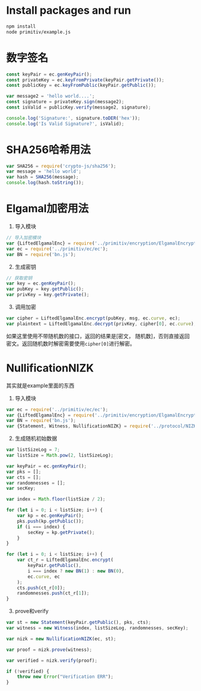 # Install packages and run

```bash
npm install
node primitiv/example.js
```

# 数字签名
```javascript
const keyPair = ec.genKeyPair();
const privateKey = ec.keyFromPrivate(keyPair.getPrivate());
const publicKey = ec.keyFromPublic(keyPair.getPublic());

var message2 = 'hello world....';
const signature = privateKey.sign(message2);
const isValid = publicKey.verify(message2, signature);

console.log('Signature:', signature.toDER('hex'));
console.log('Is Valid Signature?', isValid);
```

# SHA256哈希用法
```javascript
var SHA256 = require('crypto-js/sha256');
var message = 'hello world';
var hash = SHA256(message);
console.log(hash.toString());
```

# Elgamal加密用法

1. 导入模块

```javascript
// 导入加密模块
var {LiftedElgamalEnc} = require('../primitiv/encryption/ElgamalEncryption');
var ec = require('../primitiv/ec/ec');
var BN = require('bn.js');
```

2. 生成密钥

```javascript
// 获取密钥
var key = ec.genKeyPair();
var pubKey = key.getPublic();
var privKey = key.getPrivate();
```

3. 调用加密

```javascript
var cipher = LiftedElgamalEnc.encrypt(pubKey, msg, ec.curve, ec);
var plaintext = LiftedElgamalEnc.decrypt(privKey, cipher[0], ec.curve);
```

如果这里使用不带随机数的接口，返回的结果是\[密文， 随机数\]，否则直接返回密文。返回随机数时解密需要使用`cipher[0]`进行解密。

# NullificationNIZK

其实就是example里面的东西

1. 导入模块

```javascript
var ec = require('../primitiv/ec/ec');
var {LiftedElgamalEnc} = require('../primitiv/encryption/ElgamalEncryption');
var BN = require('bn.js');
var {Statement, Witness, NullificationNIZK} = require('../protocol/NIZKs/nullification');
```

2. 生成随机初始数据

```javascript
var listSizeLog = 7;
var listSize = Math.pow(2, listSizeLog);

var keyPair = ec.genKeyPair();
var pks = [];
var cts = [];
var randomnesses = [];
var secKey;

var index = Math.floor(listSize / 2);

for (let i = 0; i < listSize; i++) {
    var kp = ec.genKeyPair();
    pks.push(kp.getPublic());
    if (i === index) {
        secKey = kp.getPrivate();
    }
}

for (let i = 0; i < listSize; i++) {
    var ct_r = LiftedElgamalEnc.encrypt(
        keyPair.getPublic(),
        i === index ? new BN(1) : new BN(0),
        ec.curve, ec
    );
    cts.push(ct_r[0]);
    randomnesses.push(ct_r[1]);
}
```

3. prove和verify

```javascript
var st = new Statement(keyPair.getPublic(), pks, cts);
var witness = new Witness(index, listSizeLog, randomnesses, secKey);

var nizk = new NullificationNIZK(ec, st);

var proof = nizk.prove(witness);

var verified = nizk.verify(proof);

if (!verified) {
    throw new Error("Verification ERR");
}
```


